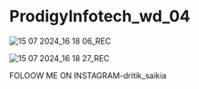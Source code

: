 # ProdigyInfotech_wd_04
![15 07 2024_16 18 06_REC](https://github.com/user-attachments/assets/e07c9950-f12f-4c15-8788-880a13aa7e42)

![15 07 2024_16 18 27_REC](https://github.com/user-attachments/assets/eeaff8ab-aae8-41fd-a001-9aadd151148c)

FOLOOW ME ON INSTAGRAM-dritik_saikia
